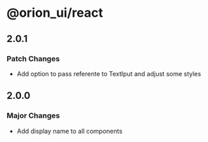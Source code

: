 # @orion_ui/react

## 2.0.1

### Patch Changes

- Add option to pass referente to TextIput and adjust some styles

## 2.0.0

### Major Changes

- Add display name to all components
